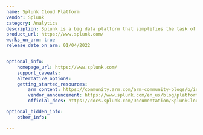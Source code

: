 ```yaml
---
name: Splunk Cloud Platform 
vendor: Splunk
category: Analytics
description: Splunk is a big data platform that simplifies the task of collecting and managing massive volumes of machine-generated data and searching for information within it.
product_url: https://www.splunk.com/
works_on_arm: true
release_date_on_arm: 01/04/2022


optional_info:
    homepage_url: https://www.splunk.com/
    support_caveats:
    alternative_options:
    getting_started_resources:
        arm_content: https://community.arm.com/arm-community-blogs/b/infrastructure-solutions-blog/posts/using-splunk-for-cloud-to-edge-data-processing
        vendor_announcement: https://www.splunk.com/en_us/blog/platform/splunk-embarks-on-aws-graviton-journey-with-amazon-ec2-im4gn-and-is4gen-instances.html
        official_docs: https://docs.splunk.com/Documentation/SplunkCloud/search2preview/SearchExperience/Gettingstarted

optional_hidden_info:
    other_info:

---
```


